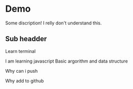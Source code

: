 # Demo

Some discription!
I relly don't understand this.

## Sub headder
Learn terminal

I am learning javascript Basic argorithm and data structure

Why can i push

Why add to github